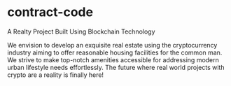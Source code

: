 # contract-code

A Realty Project Built Using Blockchain Technology

We envision to develop an exquisite real estate using the cryptocurrency industry aiming to offer reasonable housing facilities for the common man. We strive to make top-notch amenities accessible for addressing modern urban lifestyle needs effortlessly. The future where real world projects with crypto are a reality is finally here!
